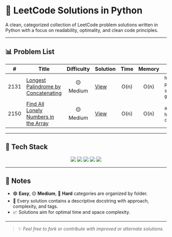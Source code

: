 # 🧠 LeetCode Solutions in Python

A clean, categorized collection of LeetCode problem solutions written in Python with a focus on readability, optimality, and clean code principles.

---

## 📊 Problem List

<!-- PROBLEM_TABLE_START -->
| #    | Title                                                                 | Difficulty | Solution                                      | Time   | Memory | Tags                     |
|:----:|------------------------------------------------------------------------|:----------:|-----------------------------------------------|:------:|:------:|--------------------------|
| 2131 | [Longest Palindrome by Concatenating](https://leetcode.com/problems/longest-palindrome-by-concatenating-two-letter-words/) | 🟡 Medium | [View](Medium/2131-longest-palindrome.py)     | O(n)   | O(n)   | `hashmap`, `palindrome`, `string`, `greedy` |
| 2150 | [Find All Lonely Numbers in the Array](https://leetcode.com/problems/find-all-lonely-numbers-in-the-array/) | 🟡 Medium | [View](Medium/2150-lonely-numbers.py) | O(n)   | O(n)   | `array`, `hashmap`, `counting` |
<!-- PROBLEM_TABLE_END -->

---

## 🧰 Tech Stack

<p align="center">
  <img src="https://img.shields.io/badge/-Python-3776AB?style=for-the-badge&logo=python&logoColor=white" />
  <img src="https://img.shields.io/badge/-LeetCode-FFA116?style=for-the-badge&logo=LeetCode&logoColor=black" />
  <img src="https://img.shields.io/badge/-Algorithms-0E7FC0?style=for-the-badge" />
  <img src="https://img.shields.io/badge/-Clean%20Code-3DDC84?style=for-the-badge" />
  <img src="https://img.shields.io/badge/-DSA%20Practice-007ACC?style=for-the-badge" />
</p>

---

## 📌 Notes

- 🟢 **Easy**, 🟡 **Medium**, 🔴 **Hard** categories are organized by folder.
- 📄 Every solution contains a descriptive docstring with approach, complexity, and tags.
- 📈 Solutions aim for optimal time and space complexity.

---

> ✨ *Feel free to fork or contribute with improved or alternate solutions.*
